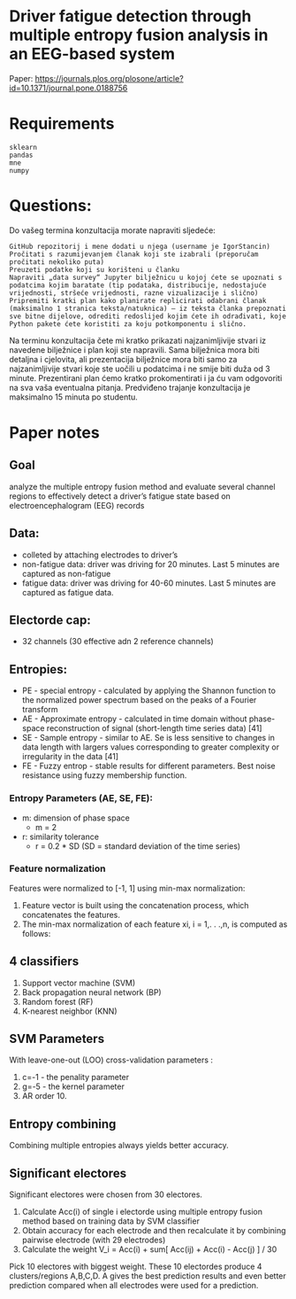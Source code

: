 # Driver fatigue detection through multiple entropy fusion analysis in an EEG-based system

Paper: https://journals.plos.org/plosone/article?id=10.1371/journal.pone.0188756

# Requirements
```
sklearn
pandas
mne
numpy
```

# Questions:

Do vašeg termina konzultacija morate napraviti sljedeće:

    GitHub repozitorij i mene dodati u njega (username je IgorStancin)
    Pročitati s razumijevanjem članak koji ste izabrali (preporučam pročitati nekoliko puta)
    Preuzeti podatke koji su korišteni u članku
    Napraviti „data survey“ Jupyter bilježnicu u kojoj ćete se upoznati s podatcima kojim baratate (tip podataka, distribucije, nedostajuće vrijednosti, stršeće vrijednosti, razne vizualizacije i slično)
    Pripremiti kratki plan kako planirate replicirati odabrani članak (maksimalno 1 stranica teksta/natuknica) – iz teksta članka prepoznati sve bitne dijelove, odrediti redoslijed kojim ćete ih odrađivati, koje Python pakete ćete koristiti za koju potkomponentu i slično.

 

Na terminu konzultacija čete mi kratko prikazati najzanimljivije stvari iz navedene bilježnice i plan koji ste napravili. Sama bilježnica mora biti detaljna i cjelovita, ali prezentacija bilježnice mora biti samo za najzanimljivije stvari koje ste uočili u podatcima i ne smije biti duža od 3 minute. Prezentirani plan ćemo kratko prokomentirati i ja ću vam odgovoriti na sva vaša eventualna pitanja. Predviđeno trajanje konzultacija je maksimalno 15 minuta po studentu.




# Paper notes
## Goal
analyze the multiple entropy fusion method and evaluate several channel regions to effectively detect a driver’s fatigue state based on electroencephalogram (EEG) records


## Data:
- colleted by attaching electrodes to driver’s
- non-fatigue data: driver was driving for 20 minutes. Last 5 minutes are captured as non-fatigue
- fatigue data: driver was driving for 40-60 minutes. Last 5 minutes are captured as fatigue data. 

## Electorde cap:
- 32 channels (30 effective adn 2 reference channels)


## Entropies:
- PE - special entropy - calculated by applying the Shannon function to the normalized power spectrum based on the peaks of a Fourier transform
- AE - Approximate entropy - calculated in time domain without phase-space reconstruction of signal (short-length time series data) [41]
- SE - Sample entropy - similar to AE. Se is less sensitive to changes in data length with largers values corresponding to greater complexity or irregularity in the data [41]
- FE - Fuzzy entrop - stable results for different parameters. Best noise resistance using fuzzy membership function.

### Entropy Parameters (AE, SE, FE):
- m: dimension of phase space
	- m = 2
- r: similarity tolerance
	- r = 0.2 * SD (SD = standard deviation of the time series)

### Feature normalization
Features were normalized to [-1, 1] using min-max normalization:
1. Feature vector is built using the concatenation process, which concatenates the features.
2. The min-max normalization of each feature xi, i = 1,. . .,n, is computed as follows:


## 4 classifiers
1. Support vector machine (SVM)
2. Back propagation neural network (BP)
3. Random forest (RF)
4. K-nearest neighbor (KNN)

## SVM Parameters
With leave-one-out (LOO) cross-validation parameters :
1. c=-1 - the penality parameter
2. g=-5 - the kernel parameter
3. AR order 10.

## Entropy combining
Combining multiple entropies always yields better accuracy.

## Significant electores

Significant electores were chosen from 30 electores.
1. Calculate Acc(i) of single i electorde using multiple entropy fusion method based on training data by SVM classifier
2. Obtain accuracy for each electrode and then recalculate it by combining pairwise electrode (with 29 electrodes)
3. Calculate the weight V_i = Acc(i) + sum[ Acc(ij) + Acc(i) - Acc(j) ] / 30

Pick 10 electores with biggest weight. These 10 electordes produce 4 clusters/regions A,B,C,D. A gives the best prediction results and even better prediction compared when all electrodes were used for a prediction. 